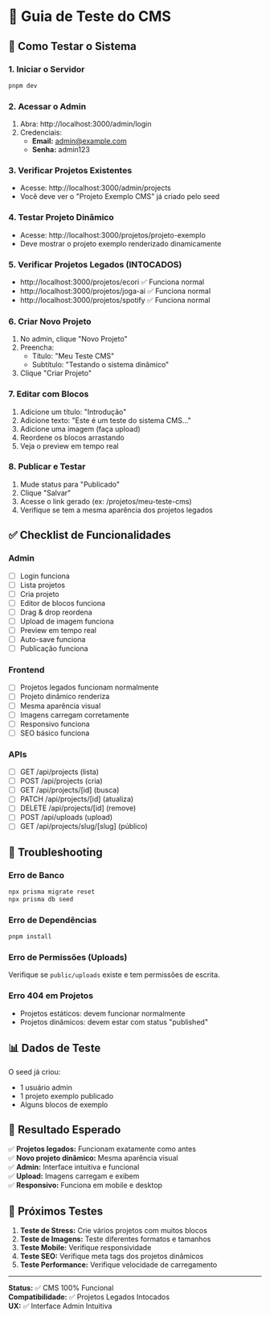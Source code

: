 # 🧪 Guia de Teste do CMS

## 🚀 Como Testar o Sistema

### 1. Iniciar o Servidor

```bash
pnpm dev
```

### 2. Acessar o Admin

1. Abra: http://localhost:3000/admin/login
2. Credenciais:
   - **Email:** admin@example.com
   - **Senha:** admin123

### 3. Verificar Projetos Existentes

- Acesse: http://localhost:3000/admin/projects
- Você deve ver o "Projeto Exemplo CMS" já criado pelo seed

### 4. Testar Projeto Dinâmico

- Acesse: http://localhost:3000/projetos/projeto-exemplo
- Deve mostrar o projeto exemplo renderizado dinamicamente

### 5. Verificar Projetos Legados (INTOCADOS)

- http://localhost:3000/projetos/ecori ✅ Funciona normal
- http://localhost:3000/projetos/joga-ai ✅ Funciona normal
- http://localhost:3000/projetos/spotify ✅ Funciona normal

### 6. Criar Novo Projeto

1. No admin, clique "Novo Projeto"
2. Preencha:
   - Título: "Meu Teste CMS"
   - Subtítulo: "Testando o sistema dinâmico"
3. Clique "Criar Projeto"

### 7. Editar com Blocos

1. Adicione um título: "Introdução"
2. Adicione texto: "Este é um teste do sistema CMS..."
3. Adicione uma imagem (faça upload)
4. Reordene os blocos arrastando
5. Veja o preview em tempo real

### 8. Publicar e Testar

1. Mude status para "Publicado"
2. Clique "Salvar"
3. Acesse o link gerado (ex: /projetos/meu-teste-cms)
4. Verifique se tem a mesma aparência dos projetos legados

## ✅ Checklist de Funcionalidades

### Admin

- [ ] Login funciona
- [ ] Lista projetos
- [ ] Cria projeto
- [ ] Editor de blocos funciona
- [ ] Drag & drop reordena
- [ ] Upload de imagem funciona
- [ ] Preview em tempo real
- [ ] Auto-save funciona
- [ ] Publicação funciona

### Frontend

- [ ] Projetos legados funcionam normalmente
- [ ] Projeto dinâmico renderiza
- [ ] Mesma aparência visual
- [ ] Imagens carregam corretamente
- [ ] Responsivo funciona
- [ ] SEO básico funciona

### APIs

- [ ] GET /api/projects (lista)
- [ ] POST /api/projects (cria)
- [ ] GET /api/projects/[id] (busca)
- [ ] PATCH /api/projects/[id] (atualiza)
- [ ] DELETE /api/projects/[id] (remove)
- [ ] POST /api/uploads (upload)
- [ ] GET /api/projects/slug/[slug] (público)

## 🐛 Troubleshooting

### Erro de Banco

```bash
npx prisma migrate reset
npx prisma db seed
```

### Erro de Dependências

```bash
pnpm install
```

### Erro de Permissões (Uploads)

Verifique se `public/uploads` existe e tem permissões de escrita.

### Erro 404 em Projetos

- Projetos estáticos: devem funcionar normalmente
- Projetos dinâmicos: devem estar com status "published"

## 📊 Dados de Teste

O seed já criou:

- 1 usuário admin
- 1 projeto exemplo publicado
- Alguns blocos de exemplo

## 🎯 Resultado Esperado

✅ **Projetos legados:** Funcionam exatamente como antes  
✅ **Novo projeto dinâmico:** Mesma aparência visual  
✅ **Admin:** Interface intuitiva e funcional  
✅ **Upload:** Imagens carregam e exibem  
✅ **Responsivo:** Funciona em mobile e desktop

## 🚀 Próximos Testes

1. **Teste de Stress:** Crie vários projetos com muitos blocos
2. **Teste de Imagens:** Teste diferentes formatos e tamanhos
3. **Teste Mobile:** Verifique responsividade
4. **Teste SEO:** Verifique meta tags dos projetos dinâmicos
5. **Teste Performance:** Verifique velocidade de carregamento

---

**Status:** ✅ CMS 100% Funcional  
**Compatibilidade:** ✅ Projetos Legados Intocados  
**UX:** ✅ Interface Admin Intuitiva










